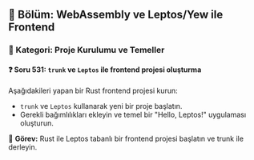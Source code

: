 ## 📘 Bölüm: WebAssembly ve Leptos/Yew ile Frontend
### 🔹 Kategori: Proje Kurulumu ve Temeller
#### ❓ Soru 531: `trunk` ve `Leptos` ile frontend projesi oluşturma

Aşağıdakileri yapan bir Rust frontend projesi kurun:

- `trunk` ve `Leptos` kullanarak yeni bir proje başlatın.
- Gerekli bağımlılıkları ekleyin ve temel bir "Hello, Leptos!" uygulaması oluşturun.

🔧 **Görev:** Rust ile Leptos tabanlı bir frontend projesi başlatın ve trunk ile derleyin.
